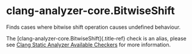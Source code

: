 # clang-analyzer-core.BitwiseShift

Finds cases where bitwise shift operation causes undefined behaviour.

The [clang-analyzer-core.BitwiseShift]{.title-ref} check is an alias,
please see [Clang Static Analyzer Available
Checkers](https://clang.llvm.org/docs/analyzer/checkers.html#core-bitwiseshift)
for more information.
